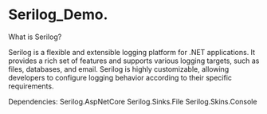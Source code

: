 # Serilog_Demo.

What is Serilog?

Serilog is a flexible and extensible logging platform for .NET applications. It provides a rich set of features and supports various logging targets, such as files, databases, and email. Serilog is highly customizable, allowing developers to configure logging behavior according to their specific requirements.

Dependencies:
Serilog.AspNetCore
Serilog.Sinks.File
Serilog.Skins.Console

